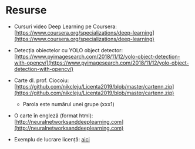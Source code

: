 # Resurse 

* Cursuri video Deep Learning pe Coursera: [https://www.coursera.org/specializations/deep-learning](https://www.coursera.org/specializations/deep-learning)

* Detecția obiectelor cu YOLO object detector: [https://www.pyimagesearch.com/2018/11/12/yolo-object-detection-with-opencv/](https://www.pyimagesearch.com/2018/11/12/yolo-object-detection-with-opencv/)

* Carte dl. prof. Ciocoiu: [https://github.com/nikcleju/Licenta2019/blob/master/cartenn.zip](https://github.com/nikcleju/Licenta2019/blob/master/cartenn.zip)
    * Parola este numărul unei grupe (xxx1)
    
* O carte în engleză (format html): [http://neuralnetworksanddeeplearning.com](http://neuralnetworksanddeeplearning.com)

* Exemplu de lucrare licență: [aici](https://github.com/nikcleju/Licenta2020/blob/master/Exemplu_Licenta.pdf)

